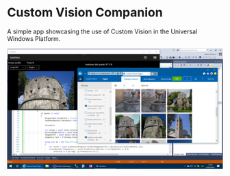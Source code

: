 # Custom Vision Companion
A simple app showcasing the use of Custom Vision in the Universal Windows Platform.

<img src="https://raw.githubusercontent.com/marcominerva/CustomVisionCompanion/master/Screenshots/CustomVision.png">
